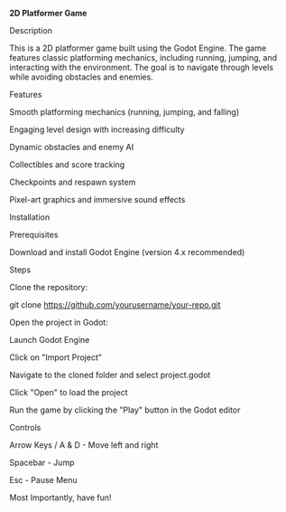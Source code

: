 **2D Platformer Game**

Description

This is a 2D platformer game built using the Godot Engine. The game features classic platforming mechanics, including running, jumping, and interacting with the environment. The goal is to navigate through levels while avoiding obstacles and enemies.

Features

Smooth platforming mechanics (running, jumping, and falling)

Engaging level design with increasing difficulty

Dynamic obstacles and enemy AI

Collectibles and score tracking

Checkpoints and respawn system

Pixel-art graphics and immersive sound effects

Installation

Prerequisites

Download and install Godot Engine (version 4.x recommended)

Steps

Clone the repository:

git clone https://github.com/yourusername/your-repo.git

Open the project in Godot:

Launch Godot Engine

Click on "Import Project"

Navigate to the cloned folder and select project.godot

Click "Open" to load the project

Run the game by clicking the "Play" button in the Godot editor

Controls

Arrow Keys / A & D - Move left and right

Spacebar - Jump

Esc - Pause Menu

Most Importantly, have fun!


